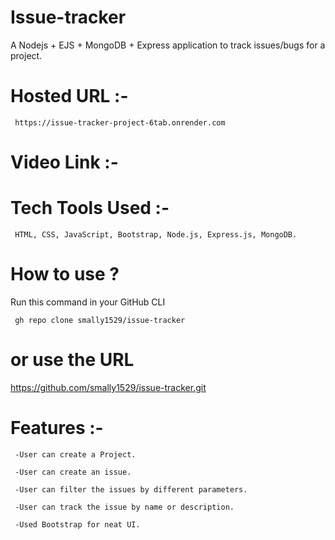 # Issue-tracker 
   
   A Nodejs + EJS + MongoDB + Express application to track issues/bugs for a project.
   
# Hosted URL :- 
 
     https://issue-tracker-project-6tab.onrender.com 
  
# Video Link :- 
    
     
# Tech Tools Used :- 
    
     HTML, CSS, JavaScript, Bootstrap, Node.js, Express.js, MongoDB.
     
# How to use ?

   Run this command in your GitHub CLI

     gh repo clone smally1529/issue-tracker 
     
# or use the URL 

    
   https://github.com/smally1529/issue-tracker.git 
   
# Features :- 

     
     -User can create a Project.

     -User can create an issue.

     -User can filter the issues by different parameters.

     -User can track the issue by name or description.

     -Used Bootstrap for neat UI.
